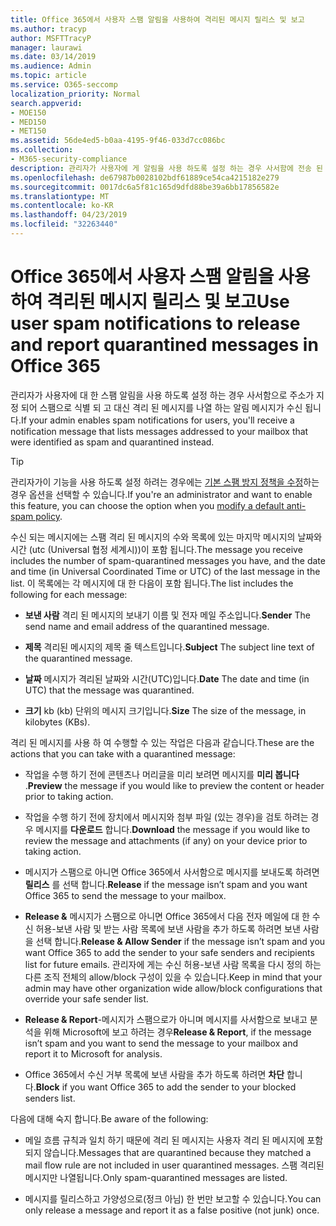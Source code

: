 ```yaml
---
title: Office 365에서 사용자 스팸 알림을 사용하여 격리된 메시지 릴리스 및 보고
ms.author: tracyp
author: MSFTTracyP
manager: laurawi
ms.date: 03/14/2019
ms.audience: Admin
ms.topic: article
ms.service: O365-seccomp
localization_priority: Normal
search.appverid:
- MOE150
- MED150
- MET150
ms.assetid: 56de4ed5-b0aa-4195-9f46-033d7cc086bc
ms.collection:
- M365-security-compliance
description: 관리자가 사용자에 게 알림을 사용 하도록 설정 하는 경우 사서함에 전송 된 메시지를 스팸, 대량 또는 피싱 메시지로 식별 하는 알림 메시지가 표시 됩니다. 알림을 받은 후에는 메시지를 해제 하거나 보고할 수 있습니다.
ms.openlocfilehash: de67987b0028102bdf61889ce54ca4215182e279
ms.sourcegitcommit: 0017dc6a5f81c165d9dfd88be39a6bb17856582e
ms.translationtype: MT
ms.contentlocale: ko-KR
ms.lasthandoff: 04/23/2019
ms.locfileid: "32263440"
---
```

# <a name="use-user-spam-notifications-to-release-and-report-quarantined-messages-in-office-365"></a><span data-ttu-id="cb49b-104">Office 365에서 사용자 스팸 알림을 사용하여 격리된 메시지 릴리스 및 보고</span><span class="sxs-lookup"><span data-stu-id="cb49b-104">Use user spam notifications to release and report quarantined messages in Office 365</span></span>

<span data-ttu-id="cb49b-105">관리자가 사용자에 대 한 스팸 알림을 사용 하도록 설정 하는 경우 사서함으로 주소가 지정 되어 스팸으로 식별 되 고 대신 격리 된 메시지를 나열 하는 알림 메시지가 수신 됩니다.</span><span class="sxs-lookup"><span data-stu-id="cb49b-105">If your admin enables spam notifications for users, you'll receive a notification message that lists messages addressed to your mailbox that were identified as spam and quarantined instead.</span></span>
  
> [!TIP]
> <span data-ttu-id="cb49b-106">관리자가이 기능을 사용 하도록 설정 하려는 경우에는 [기본 스팸 방지 정책을 수정](https://go.microsoft.com/fwlink/?LinkId=800313)하는 경우 옵션을 선택할 수 있습니다.</span><span class="sxs-lookup"><span data-stu-id="cb49b-106">If you're an administrator and want to enable this feature, you can choose the option when you [modify a default anti-spam policy](https://go.microsoft.com/fwlink/?LinkId=800313).</span></span> 
  
<span data-ttu-id="cb49b-107">수신 되는 메시지에는 스팸 격리 된 메시지의 수와 목록에 있는 마지막 메시지의 날짜와 시간 (utc (Universal 협정 세계시))이 포함 됩니다.</span><span class="sxs-lookup"><span data-stu-id="cb49b-107">The message you receive includes the number of spam-quarantined messages you have, and the date and time (in Universal Coordinated Time or UTC) of the last message in the list.</span></span> <span data-ttu-id="cb49b-108">이 목록에는 각 메시지에 대 한 다음이 포함 됩니다.</span><span class="sxs-lookup"><span data-stu-id="cb49b-108">The list includes the following for each message:</span></span>
  
- <span data-ttu-id="cb49b-109">**보낸 사람** 격리 된 메시지의 보내기 이름 및 전자 메일 주소입니다.</span><span class="sxs-lookup"><span data-stu-id="cb49b-109">**Sender** The send name and email address of the quarantined message.</span></span> 
    
- <span data-ttu-id="cb49b-110">**제목** 격리된 메시지의 제목 줄 텍스트입니다.</span><span class="sxs-lookup"><span data-stu-id="cb49b-110">**Subject** The subject line text of the quarantined message.</span></span> 
    
- <span data-ttu-id="cb49b-111">**날짜** 메시지가 격리된 날짜와 시간(UTC)입니다.</span><span class="sxs-lookup"><span data-stu-id="cb49b-111">**Date** The date and time (in UTC) that the message was quarantined.</span></span> 
    
- <span data-ttu-id="cb49b-112">**크기** kb (kb) 단위의 메시지 크기입니다.</span><span class="sxs-lookup"><span data-stu-id="cb49b-112">**Size** The size of the message, in kilobytes (KBs).</span></span> 
    
<span data-ttu-id="cb49b-113">격리 된 메시지를 사용 하 여 수행할 수 있는 작업은 다음과 같습니다.</span><span class="sxs-lookup"><span data-stu-id="cb49b-113">These are the actions that you can take with a quarantined message:</span></span>

- <span data-ttu-id="cb49b-114">작업을 수행 하기 전에 콘텐츠나 머리글을 미리 보려면 메시지를 **미리 봅니다** .</span><span class="sxs-lookup"><span data-stu-id="cb49b-114">**Preview** the message if you would like to preview the content or header prior to taking action.</span></span>

- <span data-ttu-id="cb49b-115">작업을 수행 하기 전에 장치에서 메시지와 첨부 파일 (있는 경우)을 검토 하려는 경우 메시지를 **다운로드** 합니다.</span><span class="sxs-lookup"><span data-stu-id="cb49b-115">**Download** the message if you would like to review the message and attachments (if any) on your device prior to taking action.</span></span>

- <span data-ttu-id="cb49b-116">메시지가 스팸으로 아니면 Office 365에서 사서함으로 메시지를 보내도록 하려면 **릴리스** 를 선택 합니다.</span><span class="sxs-lookup"><span data-stu-id="cb49b-116">**Release** if the message isn’t spam and you want Office 365 to send the message to your mailbox.</span></span>

- <span data-ttu-id="cb49b-117">**Release &** 메시지가 스팸으로 아니면 Office 365에서 다음 전자 메일에 대 한 수신 허용-보낸 사람 및 받는 사람 목록에 보낸 사람을 추가 하도록 하려면 보낸 사람을 선택 합니다.</span><span class="sxs-lookup"><span data-stu-id="cb49b-117">**Release & Allow Sender** if the message isn’t spam and you want Office 365 to add the sender to your safe senders and recipients list for future emails.</span></span> <span data-ttu-id="cb49b-118">관리자에 게는 수신 허용-보낸 사람 목록을 다시 정의 하는 다른 조직 전체의 allow/block 구성이 있을 수 있습니다.</span><span class="sxs-lookup"><span data-stu-id="cb49b-118">Keep in mind that your admin may have other organization wide allow/block configurations that override your safe sender list.</span></span>

- <span data-ttu-id="cb49b-119">**Release & Report**-메시지가 스팸으로가 아니며 메시지를 사서함으로 보내고 분석을 위해 Microsoft에 보고 하려는 경우</span><span class="sxs-lookup"><span data-stu-id="cb49b-119">**Release & Report**, if the message isn’t spam and you want to send the message to your mailbox and report it to Microsoft for analysis.</span></span>

- <span data-ttu-id="cb49b-120">Office 365에서 수신 거부 목록에 보낸 사람을 추가 하도록 하려면 **차단** 합니다.</span><span class="sxs-lookup"><span data-stu-id="cb49b-120">**Block** if you want Office 365 to add the sender to your blocked senders list.</span></span>

<span data-ttu-id="cb49b-121">다음에 대해 숙지 합니다.</span><span class="sxs-lookup"><span data-stu-id="cb49b-121">Be aware of the following:</span></span>
  
- <span data-ttu-id="cb49b-122">메일 흐름 규칙과 일치 하기 때문에 격리 된 메시지는 사용자 격리 된 메시지에 포함 되지 않습니다.</span><span class="sxs-lookup"><span data-stu-id="cb49b-122">Messages that are quarantined because they matched a mail flow rule are not included in user quarantined messages.</span></span> <span data-ttu-id="cb49b-123">스팸 격리된 메시지만 나열됩니다.</span><span class="sxs-lookup"><span data-stu-id="cb49b-123">Only spam-quarantined messages are listed.</span></span>
    
- <span data-ttu-id="cb49b-124">메시지를 릴리스하고 가양성으로(정크 아님) 한 번만 보고할 수 있습니다.</span><span class="sxs-lookup"><span data-stu-id="cb49b-124">You can only release a message and report it as a false positive (not junk) once.</span></span>
    

